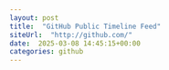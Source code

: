 ```yaml
---
layout: post
title:  "GitHub Public Timeline Feed"
siteUrl:  "http://github.com/"
date:  2025-03-08 14:45:15+00:00
categories: github
---
```

